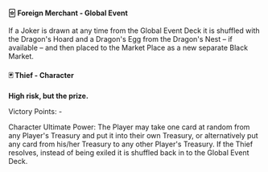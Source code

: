 #### 🃟 Foreign Merchant - Global Event

If a Joker is drawn at any time from the Global Event Deck it is shuffled with the Dragon's Hoard and a Dragon's Egg from the Dragon's Nest – if available – and then placed to the Market Place as a new separate Black Market.

#### 🃏 Thief - Character

**High risk, but the prize.**

Victory Points: -

Character Ultimate Power: The Player may take one card at random from any Player's Treasury and put it into their own Treasury, or alternatively put any card from his/her Treasury to any other Player's Treasury. If the Thief resolves, instead of being exiled it is shuffled back in to the Global Event Deck.
